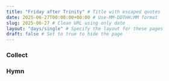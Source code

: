 ```yaml
---
title: "Friday after Trinity" # Title with escaped quotes
date: 2025-06-27T00:00:00+00:00 # Use-MM-DDTHH:MM format
slug: 2025-06-27 # Clean URL using only date
layout: "days/single" # Specify the layout for these pages
draft: false # Set to true to hide the page
---
```


### Collect


### Hymn